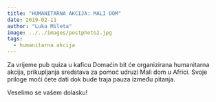 ```yaml
---
title: "HUMANITARNA AKCIJA: MALI DOM"
date: 2019-02-11
author: "Luka Mileta"
image: ../../images/postphoto2.jpg
tags:
  - humanitarna akcija
---
```


Za vrijeme pub quiza u kaficu Domaćin bit će organizirana humanitarna akcija, prikupljanja sredstava za pomoć udruzi Mali dom u Africi. Svoje priloge moći ćete dati dok bude traja pauza između pitanja.

Veselimo se vašem dolasku!
